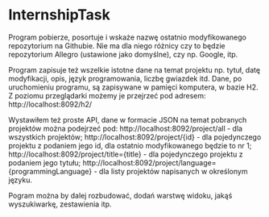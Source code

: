 # InternshipTask

Program pobierze, posortuje i wskaże nazwę ostatnio modyfikowanego repozytorium na Githubie. 
Nie ma dla niego różnicy czy to będzie repozytorium Allegro (ustawione jako domyślne), czy np. Google, itp.

Program zapisuje też wszelkie istotne dane na temat projektu np. tytuł, datę modyfikacji, opis, język programowania, liczbę gwiazdek itd.
Dane, po uruchomieniu programu, są zapisywane  w pamięci komputera, w bazie H2.
Z poziomu przeglądarki możemy je przejrzeć pod adresem: http://localhost:8092/h2/ 

Wystawiłem też proste API, dane w formacie JSON na temat pobranych projektów można podejrzeć pod:
http://localhost:8092/project/all  - dla wszystkich projektów;
http://localhost:8092/project/{id} - dla pojedynczego projektu z podaniem jego id, dla ostatnio modyfikowanego będzie to nr 1;
http://localhost:8092/project/title={title}  - dla pojedynczego projektu z podaniem jego tytułu;
http://localhost:8092/project/language={programmingLanguage} - dla listy projektów napisanych w określonym języku.

Pogram można by dalej rozbudować, dodań warstwę widoku, jakąś wyszukiwarkę, zestawienia itp.

